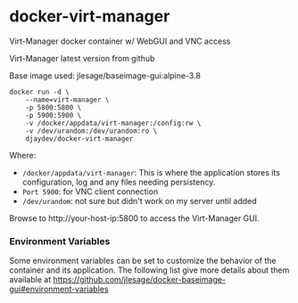 # docker-virt-manager
Virt-Manager docker container w/ WebGUI and VNC access

Virt-Manager latest version from github

Base image used: jlesage/baseimage-gui:alpine-3.8

```
docker run -d \
    --name=virt-manager \
    -p 5800:5800 \
    -p 5900:5900 \
    -v /docker/appdata/virt-manager:/config:rw \
    -v /dev/urandom:/dev/urandom:ro \
    djaydev/docker-virt-manager
```

Where:
- `/docker/appdata/virt-manager`: This is where the application stores its configuration, log and any files needing persistency.
- `Port 5900`: for VNC client connection
- `/dev/urandom`: not sure but didn't work on my server until added

Browse to http://your-host-ip:5800 to access the Virt-Manager GUI.

### Environment Variables
Some environment variables can be set to customize the behavior of the container and its application. The following list give more details about them available at https://github.com/jlesage/docker-baseimage-gui#environment-variables
